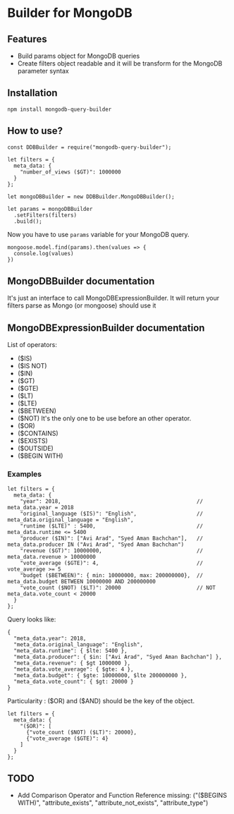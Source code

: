 # Builder for MongoDB

## Features

- Build params object for MongoDB queries
- Create filters object readable and it will be transform for the MongoDB parameter syntax

## Installation

```
npm install mongodb-query-builder
```

## How to use?

```
const DDBBuilder = require("mongodb-query-builder");

let filters = {
  meta_data: {
    "number_of_views ($GT)": 1000000
  }
};

let mongoDBBuilder = new DDBBuilder.MongoDBBuilder();

let params = mongoDBBuilder
  .setFilters(filters)
  .build();
```

Now you have to use `params` variable for your MongoDB query.

```
mongoose.model.find(params).then(values => {
  console.log(values)
})
```

## MongoDBBuilder documentation

It's just an interface to call MongoDBExpressionBuilder. It will return your filters parse as Mongo (or mongoose) should use it

## MongoDBExpressionBuilder documentation

List of operators:

- (\$IS)
- (\$IS NOT)
- (\$IN)
- (\$GT)
- (\$GTE)
- (\$LT)
- (\$LTE)
- (\$BETWEEN)
- (\$NOT) It's the only one to be use before an other operator.
- (\$OR)
- (\$CONTAINS)
- (\$EXISTS)
- (\$OUTSIDE)
- (\$BEGIN WITH)

### Examples

```
let filters = {
  meta_data: {
    "year": 2018,                                           // meta_data.year = 2018
    "original_language ($IS)": "English",                   // meta_data.original_language = "English",
    "runtime ($LTE)" : 5400,                                // meta_data.runtime <= 5400
    "producer ($IN)": ["Avi Arad", "Syed Aman Bachchan"],   // meta_data.producer IN ("Avi Arad", "Syed Aman Bachchan")
    "revenue ($GT)": 10000000,                              // meta_data.revenue > 10000000
    "vote_average ($GTE)": 4,                               // vote_average >= 5
    "budget ($BETWEEN)": { min: 10000000, max: 200000000},  // meta_data.budget BETWEEN 10000000 AND 200000000
    "vote_count ($NOT) ($LT)": 20000                        // NOT meta_data.vote_count < 20000
  }
};
```

Query looks like:

```
{
  "meta_data.year": 2018,
  "meta_data.original_language": "English",
  "meta_data.runtime": { $lte: 5400 },
  "meta_data.producer": { $in: ["Avi Arad", "Syed Aman Bachchan"] },
  "meta_data.revenue": { $gt 1000000 },
  "meta_data.vote_average": { $gte: 4 },
  "meta_data.budget": { $gte: 10000000, $lte 200000000 },
  "meta_data.vote_count": { $gt: 20000 }
}
```

Particularity : (\$OR) and (\$AND) should be the key of the object.

```
let filters = {
  meta_data: {
    "($OR)": [
      {"vote_count ($NOT) ($LT)": 20000},
      {"vote_average ($GTE)": 4}
    ]
  }
};
```

## TODO

- Add Comparison Operator and Function Reference missing: ("(\$BEGINS WITH)", "attribute_exists", "attribute_not_exists", "attribute_type")
